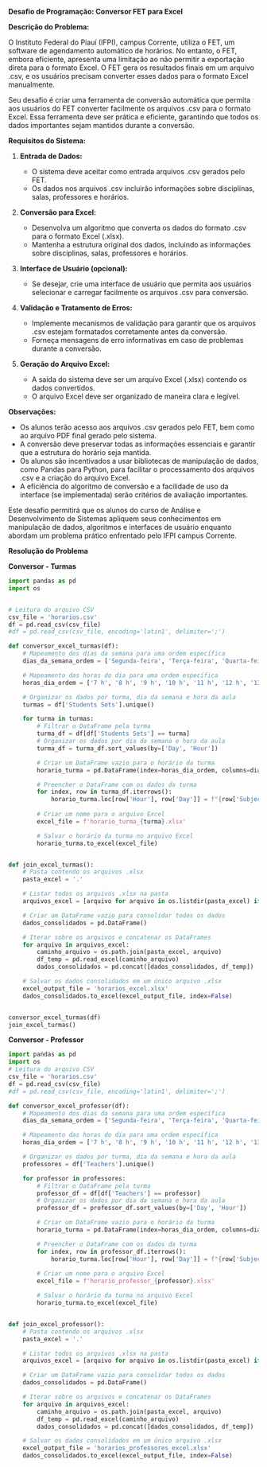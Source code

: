 **Desafio de Programação: Conversor FET para Excel**

**Descrição do Problema:**

O Instituto Federal do Piauí (IFPI), campus Corrente, utiliza o FET, um software de agendamento automático de horários. No entanto, o FET, embora eficiente, apresenta uma limitação ao não permitir a exportação direta para o formato Excel. O FET gera os resultados finais em um arquivo .csv, e os usuários precisam converter esses dados para o formato Excel manualmente.

Seu desafio é criar uma ferramenta de conversão automática que permita aos usuários do FET converter facilmente os arquivos .csv para o formato Excel. Essa ferramenta deve ser prática e eficiente, garantindo que todos os dados importantes sejam mantidos durante a conversão.

**Requisitos do Sistema:**

1. **Entrada de Dados:**
   - O sistema deve aceitar como entrada arquivos .csv gerados pelo FET.
   - Os dados nos arquivos .csv incluirão informações sobre disciplinas, salas, professores e horários.

2. **Conversão para Excel:**
   - Desenvolva um algoritmo que converta os dados do formato .csv para o formato Excel (.xlsx).
   - Mantenha a estrutura original dos dados, incluindo as informações sobre disciplinas, salas, professores e horários.

3. **Interface de Usuário (opcional):**
   - Se desejar, crie uma interface de usuário que permita aos usuários selecionar e carregar facilmente os arquivos .csv para conversão.

4. **Validação e Tratamento de Erros:**
   - Implemente mecanismos de validação para garantir que os arquivos .csv estejam formatados corretamente antes da conversão.
   - Forneça mensagens de erro informativas em caso de problemas durante a conversão.

5. **Geração do Arquivo Excel:**
   - A saída do sistema deve ser um arquivo Excel (.xlsx) contendo os dados convertidos.
   - O arquivo Excel deve ser organizado de maneira clara e legível.

**Observações:**
- Os alunos terão acesso aos arquivos .csv gerados pelo FET, bem como ao arquivo PDF final gerado pelo sistema.
- A conversão deve preservar todas as informações essenciais e garantir que a estrutura do horário seja mantida.
- Os alunos são incentivados a usar bibliotecas de manipulação de dados, como Pandas para Python, para facilitar o processamento dos arquivos .csv e a criação do arquivo Excel.
- A eficiência do algoritmo de conversão e a facilidade de uso da interface (se implementada) serão critérios de avaliação importantes.

Este desafio permitirá que os alunos do curso de Análise e Desenvolvimento de Sistemas apliquem seus conhecimentos em manipulação de dados, algoritmos e interfaces de usuário enquanto abordam um problema prático enfrentado pelo IFPI campus Corrente.

**Resolução do Problema**

**Conversor - Turmas**

```python
import pandas as pd
import os


# Leitura do arquivo CSV
csv_file = 'horarios.csv'
df = pd.read_csv(csv_file)
#df = pd.read_csv(csv_file, encoding='latin1', delimiter=';')

def conversor_excel_turmas(df):
    # Mapeamento dos dias da semana para uma ordem específica
    dias_da_semana_ordem = ['Segunda-feira', 'Terça-feira', 'Quarta-feira', 'Quinta-feira', 'Sexta-feira']

    # Mapeamento das horas do dia para uma ordem específica
    horas_dia_ordem = ['7 h', '8 h', '9 h', '10 h', '11 h', '12 h', '13 h', '14 h', '15 h', '16 h', '17 h', '18 h', '19 h', '20 h', '21 h']

    # Organizar os dados por turma, dia da semana e hora da aula
    turmas = df['Students Sets'].unique()

    for turma in turmas:
        # Filtrar o DataFrame pela turma
        turma_df = df[df['Students Sets'] == turma]
        # Organizar os dados por dia da semana e hora da aula
        turma_df = turma_df.sort_values(by=['Day', 'Hour'])

        # Criar um DataFrame vazio para o horário da turma
        horario_turma = pd.DataFrame(index=horas_dia_ordem, columns=dias_da_semana_ordem)

        # Preencher o DataFrame com os dados da turma
        for index, row in turma_df.iterrows():
            horario_turma.loc[row['Hour'], row['Day']] = f"{row['Subject']} - {row['Teachers']}"
        
        # Criar um nome para o arquivo Excel
        excel_file = f'horario_turma_{turma}.xlsx'

        # Salvar o horário da turma no arquivo Excel
        horario_turma.to_excel(excel_file)


def join_excel_turmas():    
    # Pasta contendo os arquivos .xlsx
    pasta_excel = '.'

    # Listar todos os arquivos .xlsx na pasta
    arquivos_excel = [arquivo for arquivo in os.listdir(pasta_excel) if arquivo.endswith('.xlsx')]

    # Criar um DataFrame vazio para consolidar todos os dados
    dados_consolidados = pd.DataFrame()

    # Iterar sobre os arquivos e concatenar os DataFrames
    for arquivo in arquivos_excel:
        caminho_arquivo = os.path.join(pasta_excel, arquivo)
        df_temp = pd.read_excel(caminho_arquivo)
        dados_consolidados = pd.concat([dados_consolidados, df_temp])

    # Salvar os dados consolidados em um único arquivo .xlsx
    excel_output_file = 'horarios_excel.xlsx'
    dados_consolidados.to_excel(excel_output_file, index=False)


conversor_excel_turmas(df)
join_excel_turmas()
```

**Conversor - Professor**

```python
import pandas as pd
import os
# Leitura do arquivo CSV
csv_file = 'horarios.csv'
df = pd.read_csv(csv_file)
#df = pd.read_csv(csv_file, encoding='latin1', delimiter=';')

def conversor_excel_professor(df):
    # Mapeamento dos dias da semana para uma ordem específica
    dias_da_semana_ordem = ['Segunda-feira', 'Terça-feira', 'Quarta-feira', 'Quinta-feira', 'Sexta-feira']

    # Mapeamento das horas do dia para uma ordem específica
    horas_dia_ordem = ['7 h', '8 h', '9 h', '10 h', '11 h', '12 h', '13 h', '14 h', '15 h', '16 h', '17 h', '18 h', '19 h', '20 h', '21 h']

    # Organizar os dados por turma, dia da semana e hora da aula
    professores = df['Teachers'].unique()

    for professor in professores:
        # Filtrar o DataFrame pela turma
        professor_df = df[df['Teachers'] == professor]
        # Organizar os dados por dia da semana e hora da aula
        professor_df = professor_df.sort_values(by=['Day', 'Hour'])

        # Criar um DataFrame vazio para o horário da turma
        horario_turma = pd.DataFrame(index=horas_dia_ordem, columns=dias_da_semana_ordem)

        # Preencher o DataFrame com os dados da turma
        for index, row in professor_df.iterrows():
            horario_turma.loc[row['Hour'], row['Day']] = f"{row['Subject']} - {row['Teachers']}"
        
        # Criar um nome para o arquivo Excel
        excel_file = f'horario_professor_{professor}.xlsx'

        # Salvar o horário da turma no arquivo Excel
        horario_turma.to_excel(excel_file)


def join_excel_professor():
    # Pasta contendo os arquivos .xlsx
    pasta_excel = '.'

    # Listar todos os arquivos .xlsx na pasta
    arquivos_excel = [arquivo for arquivo in os.listdir(pasta_excel) if arquivo.endswith('.xlsx')]

    # Criar um DataFrame vazio para consolidar todos os dados
    dados_consolidados = pd.DataFrame()

    # Iterar sobre os arquivos e concatenar os DataFrames
    for arquivo in arquivos_excel:
        caminho_arquivo = os.path.join(pasta_excel, arquivo)
        df_temp = pd.read_excel(caminho_arquivo)
        dados_consolidados = pd.concat([dados_consolidados, df_temp])

    # Salvar os dados consolidados em um único arquivo .xlsx
    excel_output_file = 'horarios_professores_excel.xlsx'
    dados_consolidados.to_excel(excel_output_file, index=False)

```
